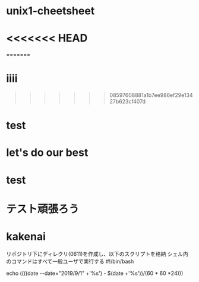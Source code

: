 # unix1-cheetsheet
<<<<<<< HEAD
=======
=======
# iiii
>>>>>>> 08597608881a1b7ee986ef29e13427b623cf407d
# test
# let's do our best
# test
# テスト頑張ろう
# kakenai
リポジトリ下にディレクリ(0611)を作成し、以下のスクリプトを格納
シェル内のコマンドはすべて一般ユーザで実行する
#!/bin/bash

echo $((($(date --date="2019/9/1" +'%s') - $(date +'%s'))/(60 * 60 *24)))

